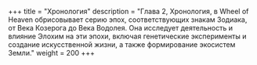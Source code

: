 +++
title = "Хронология"
description = "Глава 2, Хронология, в Wheel of Heaven обрисовывает серию эпох, соответствующих знакам Зодиака, от Века Козерога до Века Водолея. Она исследует деятельность и влияние Элохим на эти эпохи, включая генетические эксперименты и создание искусственной жизни, а также формирование экосистем Земли."
weight = 200
+++

